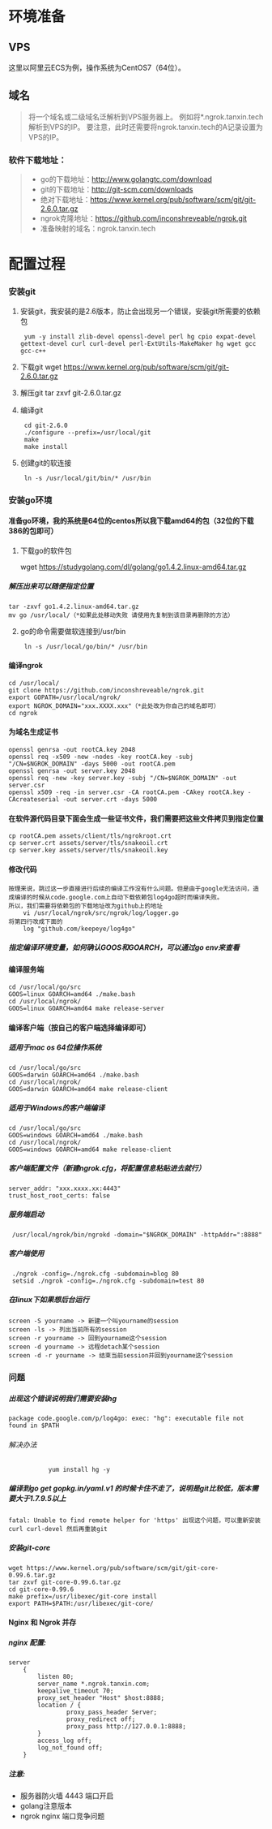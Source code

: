 # 环境准备

## VPS

这里以阿里云ECS为例，操作系统为CentOS7（64位）。

## 域名

>将一个域名或二级域名泛解析到VPS服务器上。
>例如将*.ngrok.tanxin.tech解析到VPS的IP。
>要注意，此时还需要将ngrok.tanxin.tech的A记录设置为VPS的IP。
### 软件下载地址：

>- go的下载地址：http://www.golangtc.com/download
>- git的下载地址：http://git-scm.com/downloads 
>- 绝对下载地址：https://www.kernel.org/pub/software/scm/git/git-2.6.0.tar.gz
>- ngrok克隆地址：https://github.com/inconshreveable/ngrok.git
>- 准备映射的域名：ngrok.tanxin.tech

# 配置过程

### 安装git

1. 安装git，我安装的是2.6版本，防止会出现另一个错误，安装git所需要的依赖包
    
        yum -y install zlib-devel openssl-devel perl hg cpio expat-devel gettext-devel curl curl-devel perl-ExtUtils-MakeMaker hg wget gcc gcc-c++
2. 下载git      wget https://www.kernel.org/pub/software/scm/git/git-2.6.0.tar.gz
3. 解压git        tar zxvf git-2.6.0.tar.gz
4. 编译git  

        cd git-2.6.0
        ./configure --prefix=/usr/local/git
        make
        make install
5. 创建git的软连接
  
        ln -s /usr/local/git/bin/* /usr/bin

### 安装go环境

#### 准备go环境，我的系统是64位的centos所以我下载amd64的包（32位的下载386的包即可）

1. 下载go的软件包
  
    wget https://studygolang.com/dl/golang/go1.4.2.linux-amd64.tar.gz
  
##### 解压出来可以随便指定位置

    tar -zxvf go1.4.2.linux-amd64.tar.gz
    mv go /usr/local/（*如果此处移动失败 请使用先复制到该目录再删除的方法）
    
2. go的命令需要做软连接到/usr/bin  
  
        ln -s /usr/local/go/bin/* /usr/bin

#### 编译ngrok

    cd /usr/local/
    git clone https://github.com/inconshreveable/ngrok.git
    export GOPATH=/usr/local/ngrok/
    export NGROK_DOMAIN="xxx.XXXX.xxx"（*此处改为你自己的域名即可）
    cd ngrok
#### 为域名生成证书

    openssl genrsa -out rootCA.key 2048
    openssl req -x509 -new -nodes -key rootCA.key -subj "/CN=$NGROK_DOMAIN" -days 5000 -out rootCA.pem
    openssl genrsa -out server.key 2048
    openssl req -new -key server.key -subj "/CN=$NGROK_DOMAIN" -out server.csr
    openssl x509 -req -in server.csr -CA rootCA.pem -CAkey rootCA.key -CAcreateserial -out server.crt -days 5000
#### 在软件源代码目录下面会生成一些证书文件，我们需要把这些文件拷贝到指定位置

    cp rootCA.pem assets/client/tls/ngrokroot.crt
    cp server.crt assets/server/tls/snakeoil.crt
    cp server.key assets/server/tls/snakeoil.key
#### 修改代码

    按理来说，跳过这一步直接进行后续的编译工作没有什么问题。但是由于google无法访问，造成编译的时候从code.google.com上自动下载依赖包log4go超时而编译失败。
    所以，我们需要将依赖包的下载地址改为github上的地址
        vi /usr/local/ngrok/src/ngrok/log/logger.go
    将第四行改成下面的
        log "github.com/keepeye/log4go"
##### 指定编译环境变量，如何确认GOOS和GOARCH，可以通过go env来查看

#### 编译服务端

    cd /usr/local/go/src
    GOOS=linux GOARCH=amd64 ./make.bash
    cd /usr/local/ngrok/
    GOOS=linux GOARCH=amd64 make release-server

#### 编译客户端（按自己的客户端选择编译即可）

##### 适用于mac os 64位操作系统

    cd /usr/local/go/src
    GOOS=darwin GOARCH=amd64 ./make.bash
    cd /usr/local/ngrok/
    GOOS=darwin GOARCH=amd64 make release-client

##### 适用于Windows的客户端编译

    cd /usr/local/go/src
    GOOS=windows GOARCH=amd64 ./make.bash
    cd /usr/local/ngrok/
    GOOS=windows GOARCH=amd64 make release-client

##### 客户端配置文件（新建ngrok.cfg，将配置信息粘贴进去就行）

    server_addr: "xxx.xxxx.xx:4443"
    trust_host_root_certs: false 
##### 服务端启动

     /usr/local/ngrok/bin/ngrokd -domain="$NGROK_DOMAIN" -httpAddr=":8888"

##### 客户端使用

     ./ngrok -config=./ngrok.cfg -subdomain=blog 80
     setsid ./ngrok -config=./ngrok.cfg -subdomain=test 80

##### 在linux下如果想后台运行

    screen -S yourname -> 新建一个叫yourname的session
    screen -ls -> 列出当前所有的session
    screen -r yourname -> 回到yourname这个session
    screen -d yourname -> 远程detach某个session
    screen -d -r yourname -> 结束当前session并回到yourname这个session

### 问题

##### 出现这个错误说明我们需要安装hg

    package code.google.com/p/log4go: exec: "hg": executable file not found in $PATH
    
###### 解决办法
               yum install hg -y
               
##### 编译到go get gopkg.in/yaml.v1 的时候卡住不走了，说明是git比较低，版本需要大于1.7.9.5以上
    fatal: Unable to find remote helper for 'https' 出现这个问题，可以重新安装 curl curl-devel 然后再重装git
    
##### 安装git-core
    wget https://www.kernel.org/pub/software/scm/git/git-core-0.99.6.tar.gz
    tar zxvf git-core-0.99.6.tar.gz
    cd git-core-0.99.6
    make prefix=/usr/libexec/git-core install
    export PATH=$PATH:/usr/libexec/git-core/

#### Nginx 和 Ngrok 并存

##### nginx 配置:

    server
        {
            listen 80;
            server_name *.ngrok.tanxin.com;
            keepalive_timeout 70;
            proxy_set_header "Host" $host:8888;
            location / {
                    proxy_pass_header Server;
                    proxy_redirect off;
                    proxy_pass http://127.0.0.1:8888;
            }
            access_log off;
            log_not_found off;
        } 




##### 注意: 

- 服务器防火墙 4443 端口开启 
- golang注意版本
- ngrok nginx 端口竞争问题
 
 
 
 
